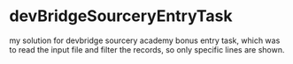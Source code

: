# devBridgeSourceryEntryTask
my solution for devbridge sourcery academy bonus entry task, which was to read the input file and filter the records, so only specific lines are shown.
